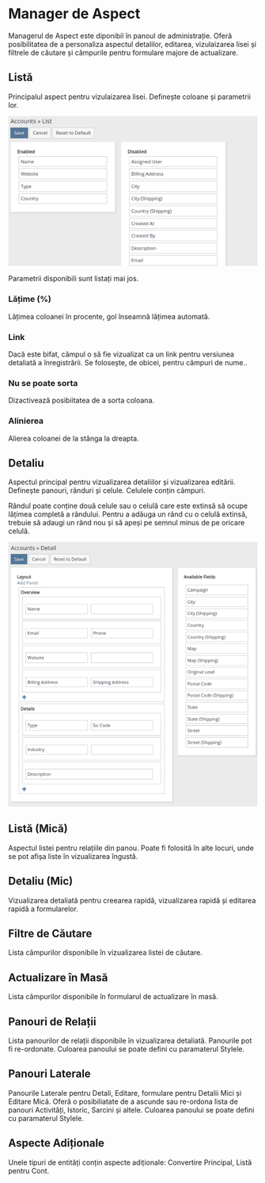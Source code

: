 # Manager de Aspect

Managerul de Aspect este diponibil în panoul de administrație. Oferă posibilitatea de a personaliza aspectul detalilor, editarea, vizulaizarea lisei și filtrele de căutare și câmpurile pentru formulare majore de actualizare.

## Listă

Principalul aspect pentru vizulaizarea lisei. Definește coloane și parametrii lor.

![List](https://raw.githubusercontent.com/espocrm/documentation/master/docs/_static/images/administration/layout-manager/list.png)

Parametrii disponibili sunt listați mai jos.

### Lățime (%)

Lățimea coloanei în procente, gol înseamnă lățimea automată.

### Link

Dacă este bifat, câmpul o să fie vizualizat ca un link pentru versiunea detaliată a înregistrării. Se folosește, de obicei, pentru câmpuri de nume..

### Nu se poate sorta

Dizactivează posibiitatea de a sorta coloana.

### Alinierea

Alierea coloanei de la stânga la dreapta.

## Detaliu

Aspectul principal pentru vizualizarea detaliilor și vizualizarea editării. Definește panouri, rânduri și celule. Celulele conțin câmpuri.

Rândul poate conține două celule sau o celulă care este extinsă să ocupe lățimea completă a rândului. Pentru a adăuga un rând cu o celulă extinsă, trebuie să adaugi un rând nou și să apeși pe semnul minus de pe oricare celulă.

![Detail](https://raw.githubusercontent.com/espocrm/documentation/master/docs/_static/images/administration/layout-manager/detail.png)

## Listă (Mică)

Aspectul listei pentru relațiile din panou. Poate fi folosită în alte locuri, unde se pot afișa liste în vizualizarea îngustă.

## Detaliu (Mic)

Vizualizarea detaliată pentru creearea rapidă, vizualizarea rapidă și editarea rapidă a formularelor.

## Filtre de Căutare

Lista câmpurilor disponibile în vizualizarea listei de căutare.

## Actualizare în Masă

Lista câmpurilor disponibile în formularul de actualizare în masă.

## Panouri de Relații

Lista panourilor de relații disponibile în vizualizarea detaliată. Panourile pot fi re-ordonate. Culoarea panoului se poate defini cu paramaterul Stylele.

## Panouri Laterale

Panourile Laterale pentru Detali, Editare, formulare pentru Detalii Mici și Editare Mică. Oferă o posibiliatate de a ascunde sau re-ordona lista de panouri Activități, Istoric, Sarcini și altele. Culoarea panoului se poate defini cu paramaterul Stylele.

## Aspecte Adiționale

Unele tipuri de entități conțin aspecte adiționale: Convertire Principal, Listă pentru Cont.
